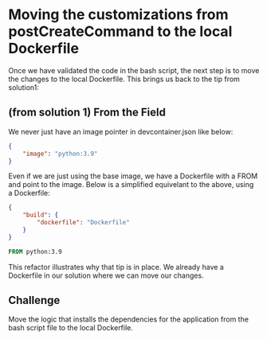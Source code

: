 # Moving the customizations from postCreateCommand to the local Dockerfile
Once we have validated the code in the bash script, the next step is to move the changes to the local Dockerfile.  This brings us back to the tip from solution1:

## (from solution 1) From the Field 
We never just have an image pointer in devcontainer.json like below:
```json
{
    "image": "python:3.9"
}
```

Even if we are just using the base image, we have a Dockerfile with a FROM and point to the image.  Below is a simplified equivelant to the above, using a Dockerfile:
```json
{
	"build": {
		"dockerfile": "Dockerfile"
	}
}
```

```Dockerfile
FROM python:3.9
```

This refactor illustrates why that tip is in place.  We already have a Dockerfile in our solution where we can move our changes.

## Challenge
Move the logic that installs the dependencies for the application from the bash script file to the local Dockerfile.
